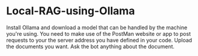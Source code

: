 # Local-RAG-using-Ollama
Install Ollama and download a model that can be handled by the machine you're using.
You need to make use of the PostMan website or app to post requests to your the server address you have defined in your code.
Upload the documents you want.
Ask the bot anything about the document.
